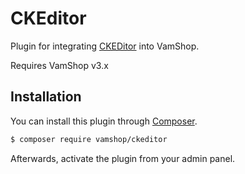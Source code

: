 # CKEditor

Plugin for integrating [CKEDitor](http://ckeditor.com/) into VamShop.

Requires VamShop v3.x

## Installation

You can install this plugin through [Composer](https://getcomposer.org/).

````bash
$ composer require vamshop/ckeditor
````

Afterwards, activate the plugin from your admin panel.
